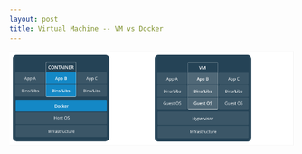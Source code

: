 ```yaml
---
layout: post
title: Virtual Machine -- VM vs Docker
---
```


![VM vs Docker](../images/vm_vs_docker.png)
